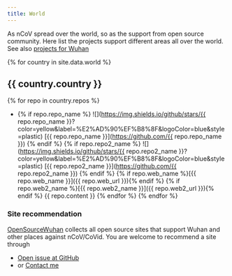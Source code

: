 ```yaml
---
title: World
---
```

As nCoV spread over the world, so as the support from open source community. Here list the projects support different areas all over the world.
See also [projects for Wuhan](index)



{% for country in site.data.world %}
## {{ country.country }}
{% for repo in country.repos %}
* {% if repo.repo_name %} ![](https://img.shields.io/github/stars/{{ repo.repo_name }}?color=yellow&label=%E2%AD%90%EF%B8%8F&logoColor=blue&style=plastic) [{{ repo.repo_name }}](https://github.com/{{ repo.repo_name }}) {% endif %} {% if repo.repo2_name %} ![](https://img.shields.io/github/stars/{{ repo.repo2_name }}?color=yellow&label=%E2%AD%90%EF%B8%8F&logoColor=blue&style=plastic) [{{ repo.repo2_name }}](https://github.com/{{ repo.repo2_name }}) {% endif %} {% if repo.web_name %}[{{ repo.web_name }}]({{ repo.web_url }}){% endif %} {% if repo.web2_name %}[{{ repo.web2_name }}]({{ repo.web2_url }}){% endif %} {{ repo.content }} {% endfor %}
{% endfor %}




### Site recommendation
[OpenSourceWuhan](https://weileizeng.github.io/OpenSourceWuhan/) collects all open source sites that support Wuhan and other places against nCoV/CoVid. You are welcome to recommend a site through
* [Open issue at GitHub](https://github.com/WeileiZeng/OpenSourceWuhan/issues/)
* or [Contact me](https://weileizeng.com/news/1992/06/29/contact/)


<!--
<div id="fb-root"></div>
<script async defer crossorigin="anonymous" src="https://connect.facebook.net/en_US/sdk.js#xfbml=1&version=v6.0"></script>

<div class="fb-comments" data-href="https://weileizeng.github.io/OpenSourceWuhan/" data-width="100%" data-numposts="1"></div>

-->